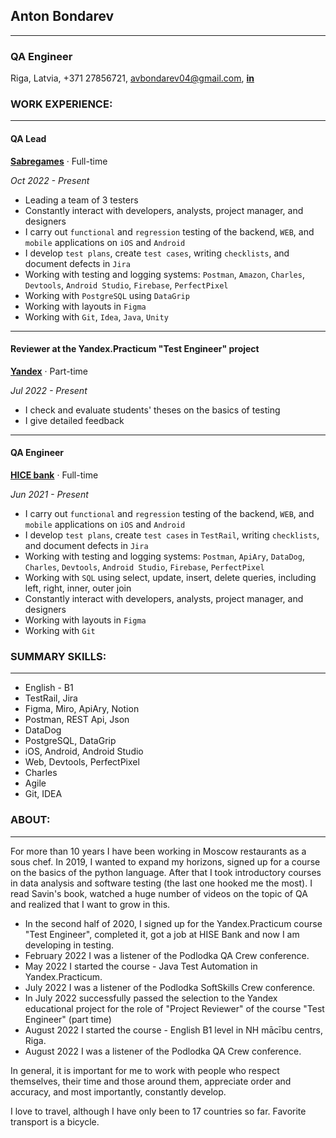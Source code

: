 ## **Anton Bondarev**
----------------------
### QA Engineer
Riga, Latvia, +371 27856721, avbondarev04@gmail.com, [**in**](https://www.linkedin.com/in/avbondarev/)
### **WORK EXPERIENCE:**

------------------------
#### QA Lead
[**Sabregames**](https://www.sabregames.com/) · Full-time

*Oct 2022 - Present*
* Leading a team of 3 testers
* Constantly interact with developers, analysts, project manager, and designers
* I carry out `functional` and `regression` testing of the backend, `WEB`, and `mobile` applications on `iOS` and `Android`
* I develop `test plans`, create `test cases`, writing `checklists`, and document defects in `Jira`
* Working with testing and logging systems: `Postman`, `Amazon`, `Charles`, `Devtools`, `Android Studio`, `Firebase`, `PerfectPixel`
* Working with `PostgreSQL` using `DataGrip`
* Working with layouts in `Figma`
* Working with `Git`, `Idea`, `Java`, `Unity`
------------------------
#### Reviewer at the Yandex.Practicum "Test Engineer" project
[**Yandex**](https://practicum.yandex.ru/qa-engineer/) · Part-time

*Jul 2022 - Present*
* I check and evaluate students' theses on the basics of testing
* I give detailed feedback
--------------------------
#### QA Engineer
[**HICE bank**](https://hicebank.ru/) · Full-time

*Jun 2021 - Present*
* I carry out `functional` and `regression` testing of the backend, `WEB`, and `mobile` applications on `iOS` and `Android`
* I develop `test plans`, create `test cases` in `TestRail`, writing `checklists`, and document defects in `Jira`
* Working with testing and logging systems: `Postman`, `ApiAry`, `DataDog`, `Charles`, `Devtools`, `Android Studio`, `Firebase`, `PerfectPixel`
* Working with `SQL` using select, update, insert, delete queries, including left, right, inner, outer join
* Constantly interact with developers, analysts, project manager, and designers
* Working with layouts in `Figma`
* Working with `Git`
### **SUMMARY SKILLS:**
--------------------------
* English - B1
* TestRail, Jira
* Figma, Miro, ApiAry, Notion
* Postman, REST Api, Json
* DataDog
* PostgreSQL, DataGrip
* iOS, Android, Android Studio
* Web, Devtools, PerfectPixel
* Charles
* Agile
* Git, IDEA
### **ABOUT:**
---------------------------
For more than 10 years I have been working in Moscow restaurants as a sous chef. In 2019, I wanted to expand my horizons, signed up for a course on the basics of the python language. After that I took introductory courses in data analysis and software testing (the last one hooked me the most). I read Savin's book, watched a huge number of videos on the topic of QA and realized that I want to grow in this.

* In the second half of 2020, I signed up for the Yandex.Practicum course "Test Engineer", completed it, got a job at HISE Bank and now I am developing in testing.
* February 2022 I was a listener of the Podlodka QA Crew conference.
* May 2022 I started the course - Java Test Automation in Yandex.Practicum.
* July 2022 I was a listener of the Podlodka SoftSkills Crew conference.
* In July 2022 successfully passed the selection to the Yandex educational project for the role of "Project Reviewer" of the course "Test Engineer" (part time)
* August 2022 I started the course - English B1 level in NH mācību centrs, Riga.
* August 2022 I was a listener of the Podlodka QA Crew conference.

In general, it is important for me to work with people who respect themselves, their time and those around them, appreciate order and accuracy, and most importantly, constantly develop.

I love to travel, although I have only been to 17 countries so far. Favorite transport is a bicycle.
